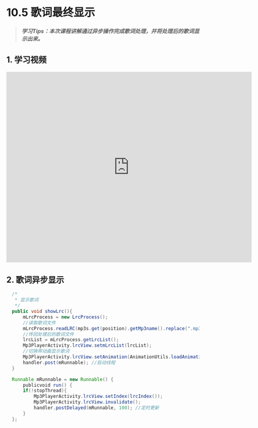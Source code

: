 # 10.5 歌词最终显示

>##### 学习Tips：本次课程讲解通过异步操作完成歌词处理，并将处理后的歌词显示出来。

## 1. 学习视频

<iframe frameborder="0" width="640" height="498" src="https://v.qq.com/iframe/player.html?vid=w0300wceihj&tiny=0&auto=0" allowfullscreen></iframe>

## 2. 歌词异步显示

```Java
  /*
   * 显示歌词
   */
  public void showLrc(){
      mLrcProcess = new LrcProcess();
      //读取歌词文件
      mLrcProcess.readLRC(mp3s.get(position).getMp3name().replace(".mp3", ""));
      //传回处理后的歌词文件
      lrcList = mLrcProcess.getLrcList();
      Mp3PlayerActivity.lrcView.setmLrcList(lrcList);
      //切换带动画显示歌词
      Mp3PlayerActivity.lrcView.setAnimation(AnimationUtils.loadAnimation(Mp3PlayerActivity.this, R.anim.alpha_z));
      handler.post(mRunnable); //启动线程
  }

  Runnable mRunnable = new Runnable() {
      publicvoid run() {
      if(!stopThread){
          Mp3PlayerActivity.lrcView.setIndex(lrcIndex());
          Mp3PlayerActivity.lrcView.invalidate();
          handler.postDelayed(mRunnable, 100); //定时更新
      }
  };
```